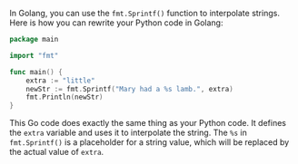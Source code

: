 In Golang, you can use the `fmt.Sprintf()` function to interpolate strings. Here is how you can rewrite your Python code in Golang:

```go
package main

import "fmt"

func main() {
    extra := "little"
    newStr := fmt.Sprintf("Mary had a %s lamb.", extra)
    fmt.Println(newStr)
}
```

This Go code does exactly the same thing as your Python code. It defines the `extra` variable and uses it to interpolate the string. The `%s` in `fmt.Sprintf()` is a placeholder for a string value, which will be replaced by the actual value of `extra`.
